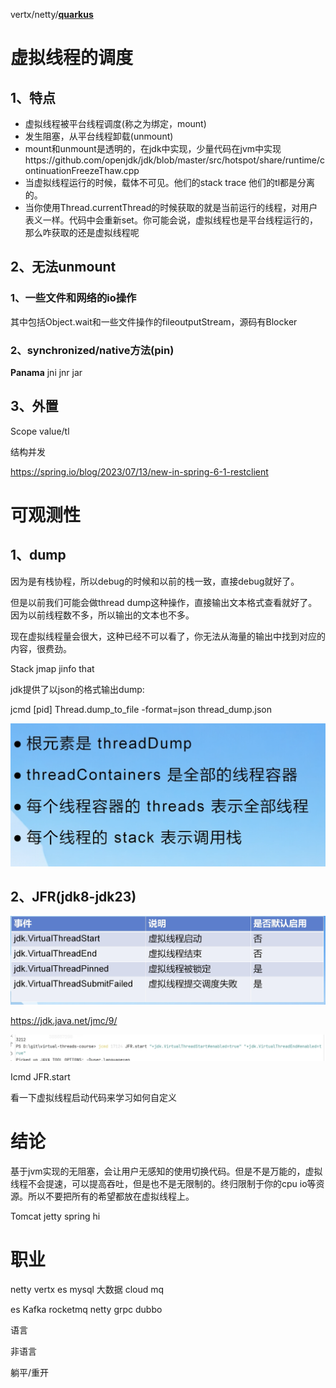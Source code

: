 vertx/netty/**[quarkus](https://github.com/leviYX/quarkus)**

# 虚拟线程的调度

## 1、特点

- 虚拟线程被平台线程调度(称之为绑定，mount)
- 发生阻塞，从平台线程卸载(unmount)
- mount和unmount是透明的，在jdk中实现，少量代码在jvm中实现https://github.com/openjdk/jdk/blob/master/src/hotspot/share/runtime/continuationFreezeThaw.cpp
- 当虚拟线程运行的时候，载体不可见。他们的stack trace 他们的tl都是分离的。
- 当你使用Thread.currentThread的时候获取的就是当前运行的线程，对用户表义一样。代码中会重新set。你可能会说，虚拟线程也是平台线程运行的，那么咋获取的还是虚拟线程呢 

## 2、无法unmount

### 1、一些文件和网络的io操作

其中包括Object.wait和一些文件操作的fileoutputStream，源码有Blocker



### 2、synchronized/native方法(pin)

**Panama**  jni jnr jar



## 3、外置

Scope value/tl

结构并发

https://spring.io/blog/2023/07/13/new-in-spring-6-1-restclient

# 可观测性

## 1、dump

因为是有栈协程，所以debug的时候和以前的栈一致，直接debug就好了。

但是以前我们可能会做thread dump这种操作，直接输出文本格式查看就好了。因为以前线程数不多，所以输出的文本也不多。

现在虚拟线程量会很大，这种已经不可以看了，你无法从海量的输出中找到对应的内容，很费劲。

Stack jmap jinfo that

jdk提供了以json的格式输出dump:

 jcmd    [pid]   Thread.dump_to_file -format=json thread_dump.json

![image-20241123125245235](直播内容.assets/image-20241123125245235.png)





## 2、JFR(jdk8-jdk23)

![image-20241123130808217](直播内容.assets/image-20241123130808217.png)

https://jdk.java.net/jmc/9/

![image-20241123134426948](直播内容.assets/image-20241123134426948.png)

Icmd JFR.start

看一下虚拟线程启动代码来学习如何自定义





# 结论

基于jvm实现的无阻塞，会让用户无感知的使用切换代码。但是不是万能的，虚拟线程不会提速，可以提高吞吐，但是也不是无限制的。终归限制于你的cpu   io等资源。所以不要把所有的希望都放在虚拟线程上。



Tomcat jetty spring hi



# 职业

netty vertx es mysql 大数据 cloud mq

es  Kafka rocketmq netty  grpc  dubbo 





语言

非语言

躺平/重开